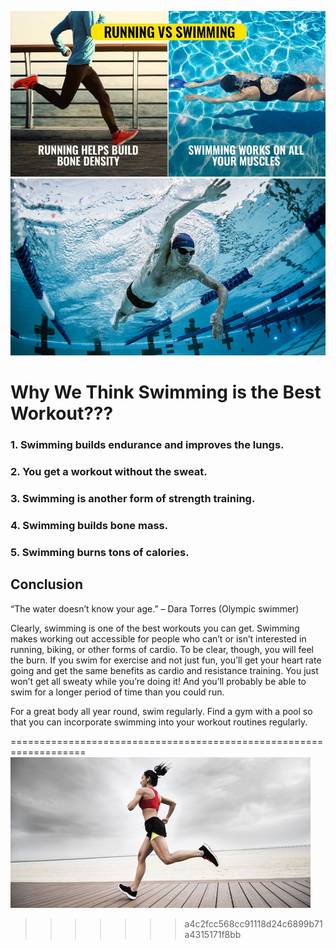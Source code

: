 ![Swimming is the best exercise in the world!](swimvsrun.jpg)
![Swimming is the best exercise in the world!](swimming.jpg)
# Why We Think Swimming is the Best Workout???
### 1. Swimming builds endurance and improves the lungs.
### 2. You get a workout without the sweat.
### 3. Swimming is another form of strength training.
### 4. Swimming builds bone mass.
### 5. Swimming burns tons of calories.
##                 Conclusion

“The water doesn’t know your age.” – Dara Torres (Olympic swimmer)

Clearly, swimming is one of the best workouts you can get. Swimming makes working out accessible for people who can’t or isn’t interested in running, biking, or other forms of cardio. To be clear, though, you will feel the burn. If you swim for exercise and not just fun, you’ll get your heart rate going and get the same benefits as cardio and resistance training. You just won’t get all sweaty while you’re doing it! And you’ll probably be able to swim for a longer period of time than you could run.

For a great body all year round, swim regularly. Find a gym with a pool so that you can incorporate swimming into your workout routines regularly.

===================================================================
![Running is the best exerice in the world!](running.jpg)
>>>>>>> a4c2fcc568cc91118d24c6899b71a4315171f8bb
